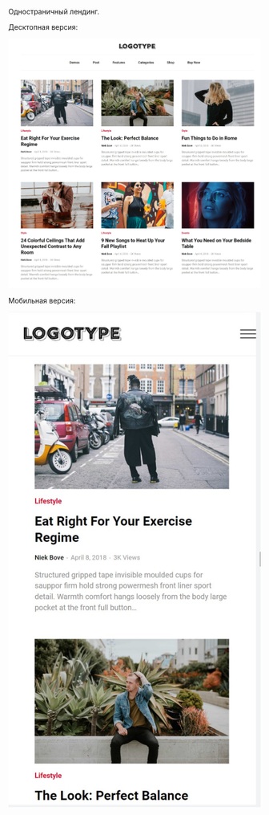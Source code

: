 Одностраничный лендинг.  

Десктопная версия:

![Упс, что-то пошло не так](/img/trial.jpg)

Мобильная версия:

![Упс, что-то пошло не так](/img/trialM.jpg)

